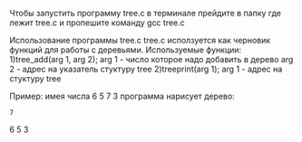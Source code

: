Чтобы запустить программу tree.c в терминале прейдите в папку где лежит tree.c
и пропешите команду gcc tree.c

Использование программы tree.c
tree.c исползуется как черновик функций для работы с деревьями.
Используемые функции:
	1)tree_add(arg 1, arg 2);
		arg 1 - число которое надо добавить в дерево
		arg 2 - адрес на указатель стуктуру tree
	2)treeprint(arg 1);
		arg 1 - адрес на  стуктуру tree
		
Пример: имея числа 6 5 7 3 программа нарисует дерево:


	7
6
	5
		3

